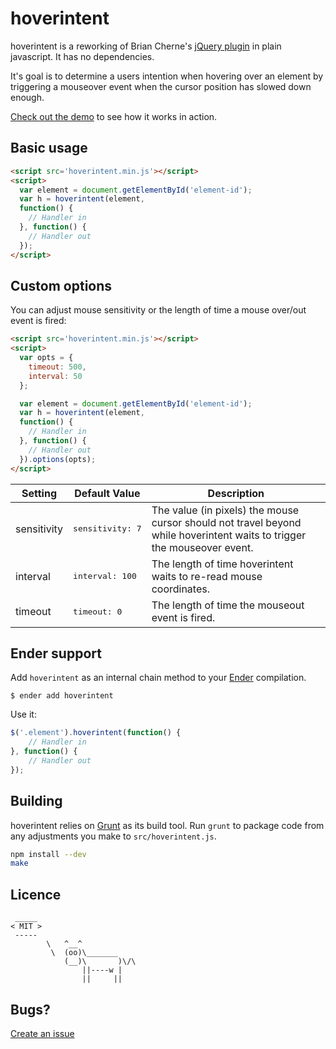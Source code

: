 # hoverintent

hoverintent is a reworking of Brian Cherne's [jQuery plugin](http://cherne.net/brian/resources/jquery.hoverIntent.html)
in plain javascript. It has no dependencies.

It's goal is to determine a users intention when hovering over an element by triggering a mouseover event when the cursor position
has slowed down enough.

[Check out the demo](http://tristen.ca/hoverintent) to see how it works in action.

## Basic usage

``` html
<script src='hoverintent.min.js'></script>
<script>
  var element = document.getElementById('element-id');
  var h = hoverintent(element,
  function() {
    // Handler in
  }, function() {
    // Handler out
  });
</script>
```

## Custom options
You can adjust mouse sensitivity or the length of time a mouse over/out event is fired:

``` html
<script src='hoverintent.min.js'></script>
<script>
  var opts = {
    timeout: 500,
    interval: 50
  };

  var element = document.getElementById('element-id');
  var h = hoverintent(element,
  function() {
    // Handler in
  }, function() {
    // Handler out
  }).options(opts);
</script>
```

| Setting | Default Value | Description |
| ---- | ---- | ---- |
| sensitivity | <pre>sensitivity: 7</pre> | The value (in pixels) the mouse cursor should not travel beyond while hoverintent waits to trigger the mouseover event. |
| interval | <pre>interval: 100</pre> | The length of time hoverintent waits to re-read mouse coordinates. |
| timeout | <pre>timeout: 0</pre> | The length of time the mouseout event is fired. |

## Ender support
Add `hoverintent` as an internal chain method to your [Ender](http://ender.no.de) compilation.

``` shell
$ ender add hoverintent
```

Use it:

``` js
$('.element').hoverintent(function() {
    // Handler in
}, function() {
    // Handler out
});
```

## Building

hoverintent relies on [Grunt](http://gruntjs.com) as its build tool. Run `grunt` to package code
from any adjustments you make to `src/hoverintent.js`.

``` bash
npm install --dev
make
```

## Licence

     _____
    < MIT >
     -----
            \   ^__^
             \  (oo)\_______
                (__)\       )\/\
                    ||----w |
                    ||     ||

## Bugs?

[Create an issue](https://github.com/tristen/hoverintent/issues)
